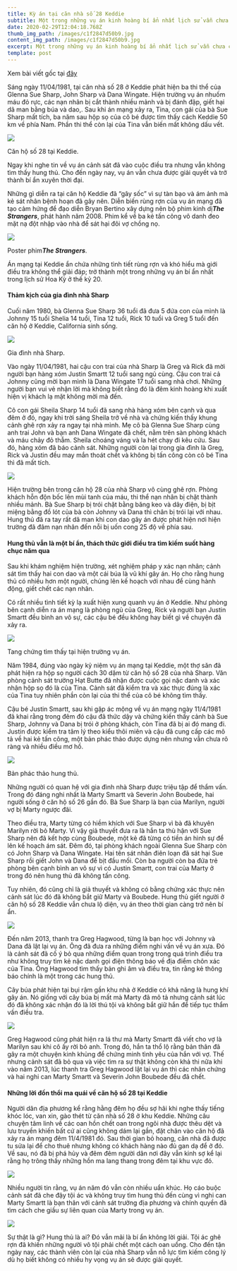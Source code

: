 ```yaml
---
title: Kỳ án tại căn nhà số 28 Keddie
subtitle: Một trong những vụ án kinh hoàng bí ẩn nhất lịch sử vẫn chưa có lời giải
date: 2020-02-29T12:04:18.768Z
thumb_img_path: /images/c1f2847d50b9.jpg
content_img_path: /images/c1f2847d50b9.jpg
excerpt: Một trong những vụ án kinh hoàng bí ẩn nhất lịch sử vẫn chưa có lời giải
template: post
---
```

Xem bài viết gốc tại <a href="https://beta.lostbird.vn/kham-pha-cung-lac/kinh-di/an-mang-tai-can-nha-so-28-keddie-mot-trong-nhung-vu-an-kinh-hoang-bi-an-nhat-lich-su-van-chua-co-loi-giai-893708.html" target="_blank">đây</a> <!--StartFragment-->

<!--StartFragment-->

Sáng ngày 11/04/1981, tại căn nhà số 28 ở Keddie phát hiện ba thi thể của Glenna Sue Sharp, John Sharp và Dana Wingate. Hiện trường vụ án nhuốm máu đỏ rực, các nạn nhân bị cắt thành nhiều mảnh và bị đánh đập, giết hại dã man bằng búa và dao,. Sau khi án mạng xảy ra, Tina, con gái của bà Sue Sharp mất tích, ba năm sau hộp sọ của cô bé được tìm thấy cách Keddie 50 km về phía Nam. Phần thi thể còn lại của Tina vẫn biến mất không dấu vết.

![](https://img.lostbird.vn/2020/02/c1f2847d50b9.jpg)

Căn hộ số 28 tại Keddie.

Ngay khi nghe tin về vụ án cảnh sát đã vào cuộc điều tra nhưng vẫn không tìm thấy hung thủ. Cho đến ngày nay, vụ án vẫn chưa được giải quyết và trở thành bí ẩn xuyên thời đại.

Những gì diễn ra tại căn hộ Keddie đã “gây sốc” vì sự tàn bạo và ám ảnh mà kẻ sát nhân bệnh hoạn đã gây nên. Diễn biến rùng rợn của vụ án mạng đã tạo cảm hứng để đạo diễn Bryan Bertino xây dựng nên bộ phim kinh dị***The Strangers***, phát hành năm 2008. Phim kể về ba kẻ tấn công vô danh đeo mặt nạ đột nhập vào nhà để sát hại đôi vợ chồng nọ.

![](https://img.lostbird.vn/2020/02/poster_strangers_ver3.jpg)

Poster phim***The Strangers***.

Án mạng tại Keddie ẩn chứa những tình tiết rùng rợn và khó hiểu mà giới điều tra không thể giải đáp; trở thành một trong những vụ án bí ẩn nhất trong lịch sử Hoa Kỳ ở thế kỷ 20.

#### Thảm kịch của gia đình nhà Sharp

Cuối năm 1980, bà Glenna Sue Sharp 36 tuổi đã đưa 5 đứa con của mình là Johnny 15 tuổi Shelia 14 tuổi, Tina 12 tuổi, Rick 10 tuổi và Greg 5 tuổi đến căn hộ ở Keddie, California sinh sống.

![](https://img.lostbird.vn/w1024/2020/02/familia-sharp.jpg)

Gia đình nhà Sharp.

Vào ngày 11/04/1981, hai cậu con trai của nhà Sharp là Greg và Rick đã mời người bạn hàng xóm Justin Smartt 12 tuổi sang ngủ cùng. Cậu con trai cả Johnny cũng mời bạn mình là Dana Wingate 17 tuổi sang nhà chơi. Những người bạn vui vẻ nhận lời mà không biết rằng đó là đêm kinh hoàng khi xuất hiện vị khách lạ mặt không mời mà đến.

Cô con gái Sheila Sharp 14 tuổi đã sang nhà hàng xóm bên cạnh và qua đêm ở đó, ngay khi trời sáng Sheila trở về nhà và chứng kiến thấy khung cảnh ghê rợn xảy ra ngay tại nhà mình. Mẹ cô bà Glenna Sue Sharp cùng anh trai John và bạn anh Dana Wingate đã chết, nằm trên sàn phòng khách và máu chảy đỏ thẫm. Sheila choáng váng và la hét chạy đi kêu cứu. Sau đó, hàng xóm đã báo cảnh sát. Những người còn lại trong gia đình là Greg, Rick và Justin đều may mắn thoát chết và không bị tấn công còn cô bé Tina thì đã mất tích.

![](https://img.lostbird.vn/2020/02/h2_yzvh.jpeg)

Hiện trường bên trong căn hộ 28 của nhà Sharp vô cùng ghê rợn. Phòng khách hỗn độn bốc lên mùi tanh của máu, thi thể nạn nhân bị chặt thành nhiều mảnh. Bà Sue Sharp bị trói chặt bằng băng keo và dây điện, bị bịt miệng bằng đồ lót của bà còn Johnny và Dana thì chân bị trói lại với nhau. Hung thủ đã ra tay rất dã man khi con dao gây án được phát hiện nơi hiện trường đã đâm nạn nhân đến nỗi bị uốn cong 25 độ về phía sau.

#### Hung thủ vẫn là một bí ẩn, thách thức giới điều tra tìm kiếm suốt hàng chục năm qua

Sau khi khám nghiệm hiện trường, xét nghiệm pháp y xác nạn nhân; cảnh sát tìm thấy hai con dao và một cái búa là vũ khí gây án. Họ cho rằng hung thủ có nhiều hơn một người, chúng lên kế hoạch với nhau để cùng hành động, giết chết các nạn nhân.

Có rất nhiều tình tiết kỳ lạ xuất hiện xung quanh vụ án ở Keddie. Như phòng bên cạnh diễn ra án mạng là phòng ngủ của Greg, Rick và người bạn Justin Smartt đều bình an vô sự, các cậu bé đều không hay biết gì về chuyện đã xảy ra.

![](https://img.lostbird.vn/w1024/2020/02/cyz2ncfucaaogiw.jpg)

Tang chứng tìm thấy tại hiện trường vụ án.

Năm 1984, đúng vào ngày kỷ niệm vụ án mạng tại Keddie, một thợ săn đã phát hiện ra hộp sọ người cách 30 dặm từ căn hộ số 28 của nhà Sharp. Văn phòng cảnh sát trưởng Hạt Butte đã nhận được cuộc gọi nặc danh và xác nhận hộp sọ đó là của Tina. Cảnh sát đã kiểm tra và xác thực đúng là xác của Tina tuy nhiên phần còn lại của thi thể của cô bé không tìm thấy.

Cậu bé Justin Smartt, sau khi gặp ác mộng về vụ án mạng ngày 11/4/1981 đã khai rằng trong đêm đó cậu đã thức dậy và chứng kiến thấy cảnh bà Sue Sharp, Johnny và Dana bị trói ở phòng khách, còn Tina đã bị ai đó mang đi. Justin được kiểm tra tâm lý theo kiểu thôi miên và cậu đã cung cấp các mô tả về hai kẻ tấn công, một bản phác thảo được dựng nên nhưng vẫn chưa rõ ràng và nhiều điều mơ hồ.

![](https://img.lostbird.vn/2020/02/4da5efcebc76708765e87d352e28e0fb.jpg)

Bản phác thảo hung thủ.

Những người có quan hệ với gia đình nhà Sharp được triệu tập để thẩm vấn. Trong đó đáng nghi nhất là Marty Smartt và Severin John Boubede, hai người sống ở căn hộ số 26 gần đó. Bà Sue Sharp là bạn của Marilyn, người vợ bị Marty ngược đãi.

Theo điều tra, Marty từng có hiềm khích với Sue Sharp vì bà đã khuyên Marilyn rời bỏ Marty. Vì vậy giả thuyết đưa ra là hắn ta thù hận với Sue Sharp nên đã kết hợp cùng Boubede, một kẻ đã từng có tiền án hình sự để lên kế hoạch ám sát. Đêm đó, tại phòng khách ngoài Glenna Sue Sharp còn có John Sharp và Dana Wingate. Hai tên sát nhân điên loạn đã sát hại Sue Sharp rồi giết John và Dana để bịt đầu mối. Còn ba người còn ba đứa trẻ phòng bên cạnh bình an vô sự vì có Justin Smartt, con trai của Marty ở trong đó nên hung thủ đã không tấn công.

Tuy nhiên, đó cũng chỉ là giả thuyết và không có bằng chứng xác thực nên cảnh sát lúc đó đã không bắt giữ Marty và Boubede. Hung thủ giết người ở căn hộ số 28 Keddie vẫn chưa lộ diện, vụ án theo thời gian càng trở nên bí ẩn.

![](https://img.lostbird.vn/2020/02/keddie_murders_002.jpg)

Đến năm 2013, thanh tra Greg Hagwood, từng là bạn học với Johnny và Dana đã lật lại vụ án. Ông đã đưa ra những điểm nghi vấn về vụ án xưa. Đó là cảnh sát đã cố ý bỏ qua những điểm quan trong trong quá trình điều tra như không truy tìm kẻ nặc danh gọi điện thông báo về địa điểm chôn xác của Tina. Ông Hagwood tìm thấy bản ghi âm và điều tra, tin rằng kẻ thông báo chính là một trong các hung thủ.

Cây búa phát hiện tại bụi rậm gần khu nhà ở Keddie có khả năng là hung khí gây án. Nó giống với cây búa bị mất mà Marty đã mô tả nhưng cảnh sát lúc đó đã không xác nhận đó là lời thú tội và không bắt giữ hắn để tiếp tục thẩm vấn điều tra.

![](https://img.lostbird.vn/2020/02/38d3133a593d1578aaf584c51fa5e68e.jpg)

Greg Hagwood cũng phát hiện ra lá thư mà Marty Smartt đã viết cho vợ là Marilyn sau khi cô ấy rời bỏ anh. Trong đó, hắn ta thổ lộ rằng bản thân đã gây ra một chuyện kinh khủng để chứng minh tình yêu của hắn với vợ. Thế nhưng cảnh sát đã bỏ qua và việc tìm ra sự thật không còn khả thi nữa khi vào năm 2013, lúc thanh tra Greg Hagwood lật lại vụ án thì các nhân chứng và hai nghi can Marty Smartt và Severin John Boubede đều đã chết.

#### Những lời đồn thổi ma quái về căn hộ số 28 tại Keddie

Người dân địa phương kể rằng hằng đêm họ đều sợ hãi khi nghe thấy tiếng khóc lóc, van xin, gào thét từ căn nhà số 28 ở khu Keddie. Những câu chuyện tâm linh về các oan hồn chết oan trong ngôi nhà được thêu dệt và lưu truyền khiến bất cứ ai cũng không dám lại gần, đặt chân vào căn hộ đã xảy ra án mạng đêm 11/4/1981 đó. Sau thời gian bỏ hoang, căn nhà đã được tu sửa lại để cho thuê nhưng không có khách hàng nào đủ gan dạ để ở đó. Về sau, nó đã bị phá hủy và đêm đêm người dân nơi đây vẫn kinh sợ kể lại rằng họ trông thấy những hồn ma lang thang trong đêm tại khu vực đó.

![](https://img.lostbird.vn/2020/02/00_avel.jpg)

Nhiều người tin rằng, vụ án năm đó vẫn còn nhiều uẩn khúc. Họ cáo buộc cảnh sát đã che đậy tội ác và không truy tìm hung thủ đến cùng vì nghi can Marty Smartt là bạn thân với cảnh sát trưởng địa phương và chính quyền đã tìm cách che giấu sự liên quan của Marty trong vụ án.

![](https://img.lostbird.vn/2020/02/one-victim-went-missing-for-years-photo-u1.jpg)

[](https://lostbird.vn/kham-pha-cung-lac/lich-su/nhung-vu-an-tinh-ai-huyet-thong-khet-tieng-trong-lich-su-the-gioi-824111.html)

Sự thật là gì? Hung thủ là ai? Đó vẫn mãi là bí ẩn không lời giải. Tội ác ghê rợn đã khiến những người vô tội phải chết một cách oan uổng. Cho đến tận ngày nay, các thành viên còn lại của nhà Sharp vẫn nỗ lực tìm kiếm công lý dù họ biết không có nhiều hy vọng vụ án sẽ được giải quyết.

<!--EndFragment-->
